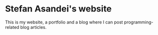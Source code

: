 # Stefan Asandei's website

This is my website, a portfolio and a blog where I can post programming-related blog articles.
